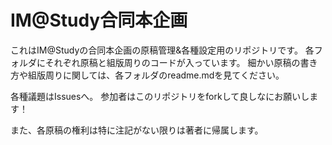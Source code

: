 # IM@Study合同本企画

これはIM@Studyの合同本企画の原稿管理&各種設定用のリポジトリです。
各フォルダにそれぞれ原稿と組版周りのコードが入っています。
細かい原稿の書き方や組版周りに関しては、各フォルダのreadme.mdを見てください。

各種議題はIssuesへ。
参加者はこのリポジトリをforkして良しなにお願いします！

また、各原稿の権利は特に注記がない限りは著者に帰属します。
